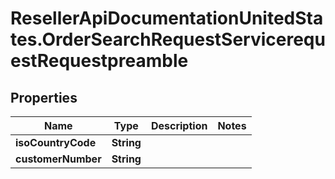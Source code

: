 # ResellerApiDocumentationUnitedStates.OrderSearchRequestServicerequestRequestpreamble

## Properties

Name | Type | Description | Notes
------------ | ------------- | ------------- | -------------
**isoCountryCode** | **String** |  | 
**customerNumber** | **String** |  | 


